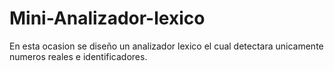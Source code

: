 # Mini-Analizador-lexico
En esta ocasion se diseño un analizador lexico el cual detectara unicamente numeros reales e identificadores.  
